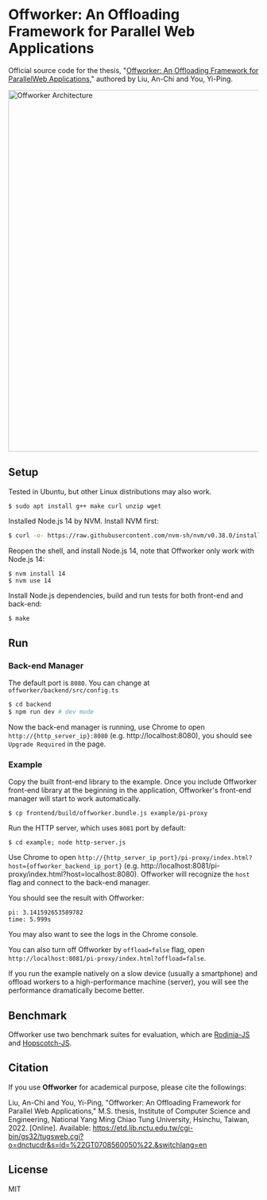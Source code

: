 # Offworker: An Offloading Framework for Parallel Web Applications

Official source code for the thesis, "[Offworker: An Offloading Framework for ParallelWeb Applications](https://etd.lib.nctu.edu.tw/cgi-bin/gs32/tugsweb.cgi?o=dnctucdr&s=id=%22GT0708560050%22.&switchlang=en)," authored by Liu, An-Chi and You, Yi-Ping.

<img width="728" alt="Offworker Architecture" src="https://user-images.githubusercontent.com/18013815/180620872-54505fd2-eba8-446c-9f90-72bb86ddde23.png">


## Setup

Tested in Ubuntu, but other Linux distributions may also work.

```
$ sudo apt install g++ make curl unzip wget
```

Installed Node.js 14 by NVM. Install NVM first:


```sh
$ curl -o- https://raw.githubusercontent.com/nvm-sh/nvm/v0.38.0/install.sh | bash
```

Reopen the shell, and install Node.js 14, note that Offworker only work with Node.js 14:

```
$ nvm install 14
$ nvm use 14
```

Install Node.js dependencies, build and run tests for both front-end and back-end:


```sh
$ make
```

## Run

### Back-end Manager

The default port is `8080`. You can change at `offworker/backend/src/config.ts`

```sh
$ cd backend
$ npm run dev # dev mode
```
    
Now the back-end manager is running, use Chrome to open `http://{http_server_ip}:8080` (e.g. http://localhost:8080), you should see `Upgrade Required` in the page.
    
### Example

Copy the built front-end library to the example. Once you include Offworker front-end library at the beginning in the application, Offworker's front-end manager will start to work automatically.

```
$ cp frontend/build/offworker.bundle.js example/pi-proxy
```

Run the HTTP server, which uses `8081` port by default:

```
$ cd example; node http-server.js
```

Use Chrome to open `http://{http_server_ip_port}/pi-proxy/index.html?host={offworker_backend_ip_port}` (e.g. http://localhost:8081/pi-proxy/index.html?host=localhost:8080). Offworker will recognize the `host` flag and connect to the back-end manager.

You should see the result with Offworker: 

```
pi: 3.141592653589782
time: 5.999s
```

You may also want to see the logs in the Chrome console.

You can also turn off Offworker by `offload=false` flag, open `http://localhost:8081/pi-proxy/index.html?offload=false`.

If you run the example natively on a slow device (usually a smartphone) and offload workers to a high-performance machine (server), you will see the performance dramatically become better.

## Benchmark

Offworker use two benchmark suites for evaluation, which are [Rodinia-JS](https://github.com/nycu-sslab/rodinia-js) and [Hopscotch-JS](https://github.com/nycu-sslab/hopscotch-js).

## Citation

If you use **Offworker** for academical purpose, please cite the followings:

Liu, An-Chi and You, Yi-Ping, "Offworker: An Offloading Framework for Parallel Web Applications," M.S. thesis, Institute of Computer Science and Engineering, National Yang Ming Chiao Tung University, Hsinchu, Taiwan, 2022. [Online]. Available: https://etd.lib.nctu.edu.tw/cgi-bin/gs32/tugsweb.cgi?o=dnctucdr&s=id=%22GT0708560050%22.&switchlang=en

## License

MIT
